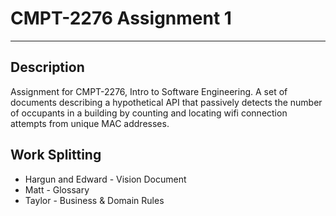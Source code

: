 # CMPT-2276 Assignment 1
---
## Description
Assignment for CMPT-2276, Intro to Software Engineering. A set of documents describing a hypothetical API that passively detects the number of occupants in a building by counting and locating wifi connection attempts from unique MAC addresses. 

## Work Splitting
* Hargun and Edward - Vision Document
* Matt - Glossary
* Taylor - Business & Domain Rules

